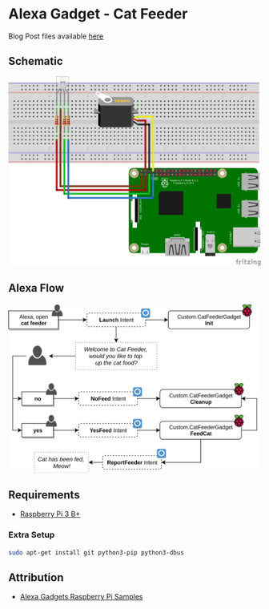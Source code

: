 # Alexa Gadget - Cat Feeder

Blog Post files available [here](.blog/README.md)

## Schematic

![Schematic](img/schematic.png)

## Alexa Flow

![Alexa Flow](img/alexa-pipeline.png)

## Requirements

* [Raspberry Pi 3 B+](https://www.raspberrypi.org/products/raspberry-pi-3-model-b-plus/)

### Extra Setup

```bash
sudo apt-get install git python3-pip python3-dbus
```

## Attribution

* [Alexa Gadgets Raspberry Pi Samples](https://github.com/alexa/Alexa-Gadgets-Raspberry-Pi-Samples)
